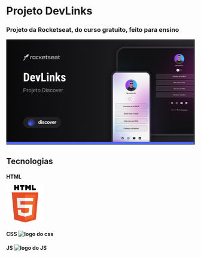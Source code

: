 <h1>Projeto DevLinks</h1>

<h3>Projeto da Rocketseat, do curso gratuito, feito para ensino</h3>

<p><img alt="projeto devlinks" src="./assets/Captura de tela 2023-09-14 181841.png"></p>

## Tecnologias
<h4 >HTML

<img alt="logo do html" src="./assets/6785512-1.png"></h4>
<h4>CSS <img alt="logo do css" src=""></h4>
<h4>JS <img alt="logo do JS" src=""></h4>